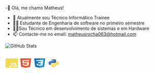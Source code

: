 -👋 Olá, me chamo Matheus!
- 🔭 Atualmente sou Técnico Informático Trainee
- 👨‍🎓 Estudante de Engenharia de software no primeiro semestre
-  🧑‍💻Sou Técnico em desenvolvimento de sistemas e em Hardware
- 📫 Contacte-me no email: matheusrocha063@hotmail.com

![GitHub Stats](https://github-readme-stats.vercel.app/api?username=Matheus-FRocha&theme=transparent&bg_color=&border_color=30A3DC&show_icons=true&icon_color=30A3DC&title_color=E94D5F&text_color=FFF)

<div style="display: inline_block"><br>
  <img align="center" alt="MatheusJs" height="30" width="40" src="https://raw.githubusercontent.com/devicons/devicon/master/icons/javascript/javascript-plain.svg">
  <img align="center" alt="Matheus-HTML" height="30" width="40" src="https://raw.githubusercontent.com/devicons/devicon/master/icons/html5/html5-original.svg">
  <img align="center" alt="Matheus-CSS" height="30" width="40" src="https://raw.githubusercontent.com/devicons/devicon/master/icons/css3/css3-original.svg">
  <img align="center" alt="Matheus-Python" height="30" width="40" src="https://raw.githubusercontent.com/devicons/devicon/master/icons/python/python-original.svg">
</div>


